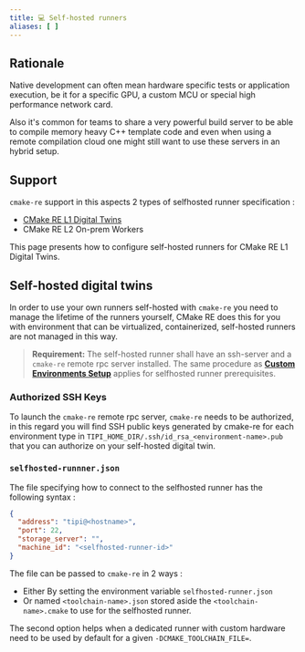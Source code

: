 ```yaml
---
title: 💻 Self-hosted runners
aliases: [ ]
---
```


## Rationale
Native development can often mean hardware specific tests or application execution, be it for a specific GPU, a custom MCU or special high performance network card.

Also it's common for teams to share a very powerful build server to be able to compile memory heavy C++ template code and even when using a remote compilation cloud one might still want to use these servers in an hybrid setup.

## Support
`cmake-re` support in this aspects 2 types of selfhosted runner specification : 
  - [CMake RE L1 Digital Twins](./0300-digital-twin.md)
  - CMake RE L2 On-prem Workers

This page presents how to configure self-hosted runners for CMake RE L1 Digital Twins.

## Self-hosted digital twins
In order to use your own runners self-hosted with `cmake-re` you need to manage the lifetime of the runners yourself, CMake RE does this for you with environment that can be virtualized, containerized, self-hosted runners are not managed in this way.

> **Requirement:** The self-hosted runner shall have an ssh-server and a `cmake-re` remote rpc server installed.
> The same procedure as **[Custom Environments Setup](./0400-environments#custom-environments)** applies for selfhosted runner prerequisites.

### Authorized SSH Keys
To launch the `cmake-re` remote rpc server, `cmake-re` needs to be authorized, in this regard you will find SSH public keys generated by cmake-re for each environment type in `TIPI_HOME_DIR/.ssh/id_rsa_<environment-name>.pub` that you can authorize on your self-hosted digital twin.

### `selfhosted-runnner.json`
The file specifying how to connect to the selfhosted runner has the following syntax :
```json
{ 
  "address": "tipi@<hostname>", 
  "port": 22,
  "storage_server": "", 
  "machine_id": "<selfhosted-runner-id>" 
}
```

The file can be passed to `cmake-re` in 2 ways : 
* Either By setting the environment variable `selfhosted-runner.json`
* Or named `<toolchain-name>.json` stored aside the `<toolchain-name>.cmake` to use for the selfhosted runner.

The second option helps when a dedicated runner with custom hardware need to be used by default for a given `-DCMAKE_TOOLCHAIN_FILE=`.